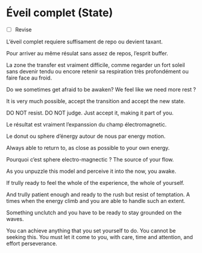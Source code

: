 # Éveil complet (State)

- [ ]  Revise

L’éveil complet requiere suffisament de repo ou devient taxant.

Pour arriver au même résulat sans assez de repos, l’esprit buffer.

La zone the transfer est vraiment difficile, comme regarder un fort soleil sans devenir tendu ou encore retenir sa respiration très profondément ou faire face au froid.

Do we sometimes get afraid to be awaken? We feel like we need more rest ?

It is very much possible, accept the transition and accept the new state.

DO NOT resist. DO NOT judge. Just accept it, making it part of you.

Le résultat est vraiment l’expanssion du champ électromagnetic.

Le donut ou sphere d’énergy autour de nous par energy motion.

Always able to return to, as close as possible to your own energy.

Pourquoi c’est sphere electro-magnectic ? The source of your flow.

As you unpuzzle this model and perceive it into the now, you awake.

If trully ready to feel the whole of the experience, the whole of yourself.

And trully patient enough and ready to the rush but resist of temptation.
A times when the energy climb and you are able to handle such an extent.

Something unclutch and you have to be ready to stay grounded on the waves.

You can achieve anything that you set yourself to do. You cannot be seeking this.
You must let it come to you, with care, time and attention, and effort perseverance.